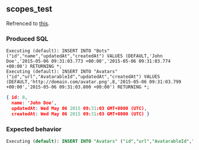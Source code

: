 ## scopes_test

Refrenced to [this](https://github.com/sequelize/sequelize/issues/3657).

### Produced SQL

```
Executing (default): INSERT INTO "Bots" ("id","name","updatedAt","createdAt") VALUES (DEFAULT,'John Doe','2015-05-06 09:31:03.773 +00:00','2015-05-06 09:31:03.774 +00:00') RETURNING *;
Executing (default): INSERT INTO "Avatars" ("id","url","AvatarableId","updatedAt","createdAt") VALUES (DEFAULT,'http://domain.com/avatar.png',8,'2015-05-06 09:31:03.799 +00:00','2015-05-06 09:31:03.800 +00:00') RETURNING *;
```

```json
{ id: 8,
  name: 'John Doe',
  updatedAt: Wed May 06 2015 09:31:03 GMT+0000 (UTC),
  createdAt: Wed May 06 2015 09:31:03 GMT+0000 (UTC) }
```

### Expected behavior

```sql
Executing (default): INSERT INTO "Avatars" ("id","url","AvatarableId","Avatarable","updatedAt","createdAt") VALUES (DEFAULT,'http://domain.com/avatar.png',8,"Bot",'2015-05-06 09:31:03.799 +00:00','2015-05-06 09:31:03.800 +00:00') RETURNING *;
```
